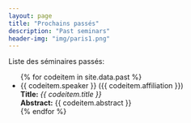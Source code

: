 ```yaml
---
layout: page
title: "Prochains passés"
description: "Past seminars"
header-img: "img/paris1.png"
---
```


Liste des séminaires passés:


<ul>
{% for codeitem in site.data.past %}
<li>
  {{ codeitem.speaker }} ({{ codeitem.affiliation }})<br/>
  <b>Title:</b> <i>{{ codeitem.title }}</i><br/>
  <b>Abstract:</b> {{ codeitem.abstract }}
</li>
{% endfor %}
</ul>
